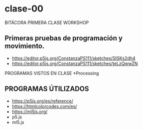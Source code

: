 # clase-00

BITÁCORA PRIMERA CLASE WORKSHOP

## Primeras pruebas de programación y movimiento.

* https://editor.p5js.org/ConstanzaPS111/sketches/SISKs2dh4
* https://editor.p5js.org/ConstanzaPS111/sketches/teLzQwwZN

PROGRAMAS VISTOS EN CLASE
*Processing

## PROGRAMAS ÚTILIZADOS

* https://p5js.org/es/reference/
* https://htmlcolorcodes.com/es/
* https://ml5js.org/
* p5.js
* ml5.js

